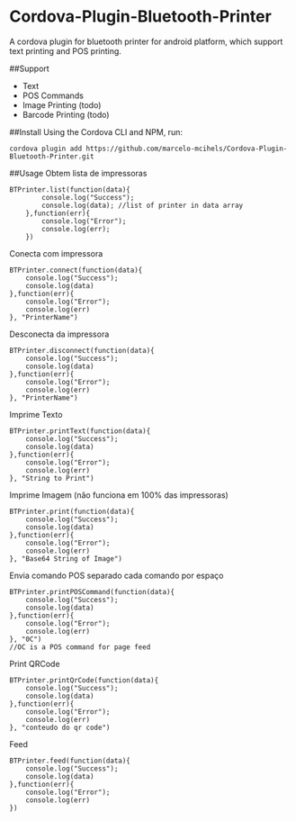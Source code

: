# Cordova-Plugin-Bluetooth-Printer
A cordova plugin for bluetooth printer for android platform, which support text printing and POS printing.

##Support
- Text
- POS Commands
- Image Printing (todo)
- Barcode Printing (todo)

##Install
Using the Cordova CLI and NPM, run:

```
cordova plugin add https://github.com/marcelo-mcihels/Cordova-Plugin-Bluetooth-Printer.git
```



##Usage
Obtem lista de impressoras

```
BTPrinter.list(function(data){
        console.log("Success");
        console.log(data); //list of printer in data array
    },function(err){
        console.log("Error");
        console.log(err);
    })
```


Conecta com impressora

```
BTPrinter.connect(function(data){
	console.log("Success");
	console.log(data)
},function(err){
	console.log("Error");
	console.log(err)
}, "PrinterName")
```


Desconecta da impressora

```
BTPrinter.disconnect(function(data){
	console.log("Success");
	console.log(data)
},function(err){
	console.log("Error");
	console.log(err)
}, "PrinterName")
```


Imprime Texto

```
BTPrinter.printText(function(data){
    console.log("Success");
    console.log(data)
},function(err){
    console.log("Error");
    console.log(err)
}, "String to Print")
```


Imprime Imagem (não funciona em 100% das impressoras)

```
BTPrinter.print(function(data){
    console.log("Success");
    console.log(data)
},function(err){
    console.log("Error");
    console.log(err)
}, "Base64 String of Image")
```

Envia comando POS separado cada comando por espaço 

```
BTPrinter.printPOSCommand(function(data){
    console.log("Success");
    console.log(data)
},function(err){
    console.log("Error");
    console.log(err)
}, "0C")
//OC is a POS command for page feed
```


Print QRCode

```
BTPrinter.printQrCode(function(data){
    console.log("Success");
    console.log(data)
},function(err){
    console.log("Error");
    console.log(err)
}, "conteudo do qr code")
```

Feed

```
BTPrinter.feed(function(data){
    console.log("Success");
    console.log(data)
},function(err){
    console.log("Error");
    console.log(err)
})
```